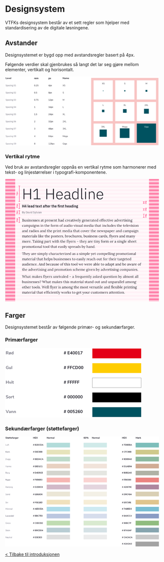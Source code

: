 # Designsystem

VTFKs designsystem består av et sett regler som hjelper med standardisering av de digitale løsningene.

## Avstander

Designsystemet er bygd opp med avstandsregler basert på 4px.

Følgende verdier skal gjenbrukes så langt det lar seg gjøre mellom elementer, vertikalt og horisontalt.

<img src="https://github.com/vtfk/component-library/blob/main/src/documentation/content/design/spacing.png?raw=true" alt="" />

### Vertikal rytme

Ved bruk av avstandsregler oppnås en vertikal rytme som harmonerer med tekst- og linjestørrelser i typografi-komponentene.

<img src="https://github.com/vtfk/component-library/blob/main/src/documentation/content/design/vertikal-rytme.png?raw=true" alt="" />

## Farger

Designsystemet består av følgende primær- og sekundærfarger.

### Primærfarger

<img src="https://github.com/vtfk/component-library/blob/main/src/documentation/content/design/farger-primar.png?raw=true" alt="" />

### Sekundærfarger (støttefarger)

<img src="https://github.com/vtfk/component-library/blob/main/src/documentation/content/design/farger-sekundar.png?raw=true" alt="" />

[< Tilbake til introduksjonen](https://komponenter.vtfk.no/?path=/story/dokumentasjon--introduksjon)